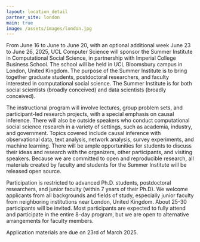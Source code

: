 ```yaml
---
layout: location_detail
partner_site: london
main: true
image: /assets/images/london.jpg
---
```


[//]: # (ORGANIZERS: Update the info to match your location. Add a site image to /assets/images/ and update the placeholder URL above to match it. See _data/2025/London for yml files that control the header content, location info on general sites page, people lists, and sidebar.)

From June 16 to June to June 20, with an optional additional week June 23 to June 26, 2025, UCL Computer Science will sponsor the Summer Institute in Computational Social Science, in partnership with Imperial College Business School. The school will be held in UCL Bloomsbury campus in London, United Kingdom. The purpose of the Summer Institute is to bring together graduate students, postdoctoral researchers, and faculty interested in computational social science. The Summer Institute is for both social scientists (broadly conceived) and data scientists (broadly conceived).

The instructional program will involve lectures, group problem sets, and participant-led research projects, with a special emphasis on causal inference. There will also be outside speakers who conduct computational social science research in a variety of settings, such as academia, industry, and government. Topics covered include causal inference with observational data, text analysis, network analysis, survey experiments, and machine learning. There will be ample opportunities for students to discuss their ideas and research with the organizers, other participants, and visiting speakers. Because we are committed to open and reproducible research, all materials created by faculty and students for the Summer Institute will be released open source.

Participation is restricted to advanced Ph.D. students, postdoctoral researchers, and junior faculty (within 7 years of their Ph.D). We welcome applicants from all backgrounds and fields of study, especially junior faculty from neighboring institutions near London, United Kingdom. About 25-30 participants will be invited. Most participants are expected to fully attend and participate in the entire 8-day program, but we are open to alternative arrangements for faculty members. 

Application materials are due on 23rd of March 2025.

[//]: # (ORGANIZERS: feel free to add a link to your application materials or your SICSS apply page above.)
